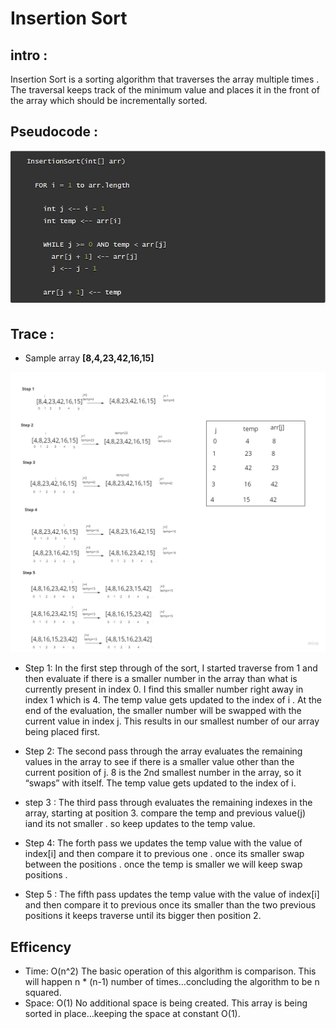 # Insertion Sort

## intro : 
 Insertion Sort is a sorting algorithm that traverses the array multiple times . The traversal keeps track of the minimum value and places it in the front of the array which should be incrementally sorted.

## Pseudocode :
![psecode](psecode.jpg)

## Trace : 
* Sample array  **[8,4,23,42,16,15]**

![img](trace.jpg)

* Step 1: In the first step through of the sort, I started traverse from 1 and then evaluate if there is a smaller number in the array than what is currently present in index 0. I find this smaller number right away in index 1 which is 4. The temp value gets updated to the index of i . At the end of the evaluation, the smaller number will be swapped with the current value in index j. This results in our smallest number of our array being placed first.

* Step 2: The second pass through the array evaluates the remaining values in the array to see if there is a smaller value other than the current position of j. 8 is the 2nd smallest number in the array, so it “swaps” with itself. The temp value gets updated to the index of i.

* step 3 : The third pass through evaluates the remaining indexes in the array, starting at position 3. compare the temp and previous value(j) iand its not smaller . so keep updates to the temp value.

* Step 4: 
The forth pass we updates the temp value with the value of index[i] and then compare it to previous one . once its smaller swap between the positions . once the temp is smaller we will keep swap positions .

* Step 5 : 
The fifth pass updates the temp value with the value of index[i] and then compare it to previous once its smaller than the two previous positions it keeps traverse until its bigger then position 2.

## Efficency
* Time: O(n^2)
The basic operation of this algorithm is comparison. This will happen n * (n-1) number of times…concluding the algorithm to be n squared.
* Space: O(1)
No additional space is being created. This array is being sorted in place…keeping the space at constant O(1).
